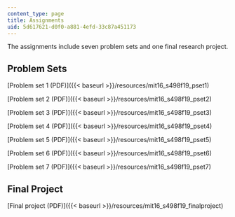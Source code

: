 ```yaml
---
content_type: page
title: Assignments
uid: 5d617621-d0f0-a881-4efd-33c87a451173
---
```


The assignments include seven problem sets and one final research project.

Problem Sets
------------

[Problem set 1 (PDF)]({{< baseurl >}}/resources/mit16_s498f19_pset1)

[Problem set 2 (PDF)]({{< baseurl >}}/resources/mit16_s498f19_pset2)

[Problem set 3 (PDF)]({{< baseurl >}}/resources/mit16_s498f19_pset3)

[Problem set 4 (PDF)]({{< baseurl >}}/resources/mit16_s498f19_pset4)

[Problem set 5 (PDF)]({{< baseurl >}}/resources/mit16_s498f19_pset5)

[Problem set 6 (PDF)]({{< baseurl >}}/resources/mit16_s498f19_pset6)

[Problem set 7 (PDF)]({{< baseurl >}}/resources/mit16_s498f19_pset7)

Final Project
-------------

[Final project (PDF)]({{< baseurl >}}/resources/mit16_s498f19_finalproject)